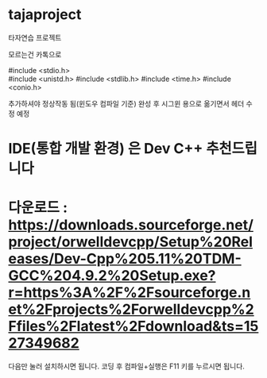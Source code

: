 # tajaproject
타자연습 프로젝트

모르는건 카톡으로

#include <stdio.h></br>
#include <unistd.h>
#include <stdlib.h>
#include <time.h>
#include <conio.h>

추가하셔야 정상작동 됨(윈도우 컴파일 기준)
완성 후 시그윈 용으로 옮기면서 헤더 수정 예정

# IDE(통합 개발 환경) 은 Dev C++ 추천드립니다
# 다운로드 : https://downloads.sourceforge.net/project/orwelldevcpp/Setup%20Releases/Dev-Cpp%205.11%20TDM-GCC%204.9.2%20Setup.exe?r=https%3A%2F%2Fsourceforge.net%2Fprojects%2Forwelldevcpp%2Ffiles%2Flatest%2Fdownload&ts=1527349682

다음만 눌러 설치하시면 됩니다.
코딩 후 컴파일+실행은 F11 키를 누르시면 됩니다.
